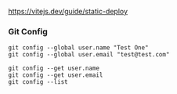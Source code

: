https://vitejs.dev/guide/static-deploy

### Git Config

```
git config --global user.name "Test One"
git config --global user.email "test@test.com"

git config --get user.name
git config --get user.email
git config --list
```
